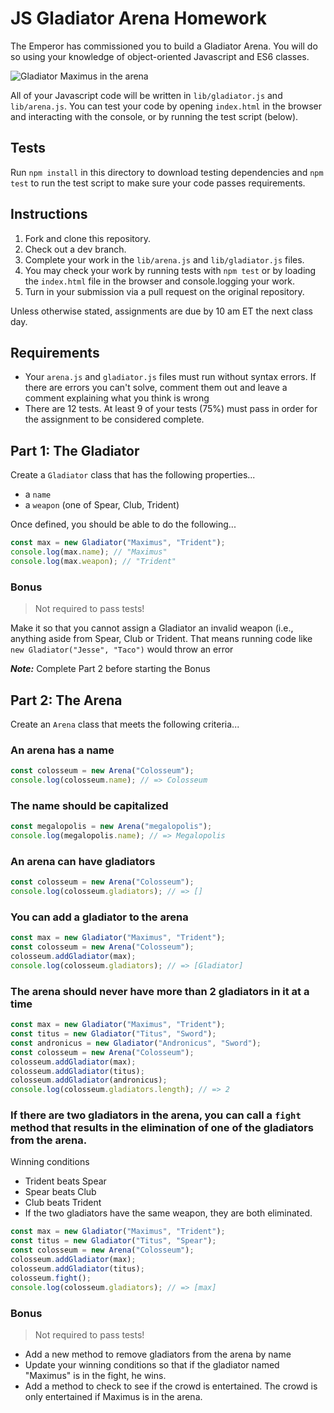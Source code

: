 # JS Gladiator Arena Homework

The Emperor has commissioned you to build a Gladiator Arena. You will do so
using your knowledge of object-oriented Javascript and ES6 classes.

![Gladiator Maximus in the arena](https://media.giphy.com/media/d7mMzaGDYkz4ZBziP6/giphy-downsized.gif?cid=ecf05e47j8gt5mdcd00dlk9n2q91ro9y7thlp10gl1125liy&rid=giphy-downsized.gif&ct=g)

All of your Javascript code will be written in `lib/gladiator.js` and
`lib/arena.js`. You can test your code by opening `index.html` in the browser
and interacting with the console, or by running the test script (below).

## Tests

Run `npm install` in this directory to download testing dependencies and
`npm test` to run the test script to make sure your code passes requirements.

## Instructions

1. Fork and clone this repository.
1. Check out a dev branch.
1. Complete your work in the `lib/arena.js` and `lib/gladiator.js` files.
1. You may check your work by running tests with `npm test` or by loading the
   `index.html` file in the browser and console.logging your work.
1. Turn in your submission via a pull request on the original repository.

Unless otherwise stated, assignments are due by 10 am ET the next class day.

## Requirements

- Your `arena.js` and `gladiator.js` files must run without syntax errors. If there are errors you can't solve, comment them out and leave a comment explaining what you think is wrong
- There are 12 tests. At least 9 of your tests (75%) must pass in order for the
  assignment to be considered complete.

## Part 1: The Gladiator

Create a `Gladiator` class that has the following properties...

- a `name`
- a `weapon` (one of Spear, Club, Trident)

Once defined, you should be able to do the following...

```js
const max = new Gladiator("Maximus", "Trident");
console.log(max.name); // "Maximus"
console.log(max.weapon); // "Trident"
```

### Bonus

> Not required to pass tests!

Make it so that you cannot assign a Gladiator an invalid weapon (i.e., anything
aside from Spear, Club or Trident. That means running code like
`new Gladiator("Jesse", "Taco")` would throw an error

**_Note:_** Complete Part 2 before starting the Bonus

## Part 2: The Arena

Create an `Arena` class that meets the following criteria...

### An arena has a name

```js
const colosseum = new Arena("Colosseum");
console.log(colosseum.name); // => Colosseum
```

### The name should be capitalized

```js
const megalopolis = new Arena("megalopolis");
console.log(megalopolis.name); // => Megalopolis
```

### An arena can have gladiators

```js
const colosseum = new Arena("Colosseum");
console.log(colosseum.gladiators); // => []
```

### You can add a gladiator to the arena

```js
const max = new Gladiator("Maximus", "Trident");
const colosseum = new Arena("Colosseum");
colosseum.addGladiator(max);
console.log(colosseum.gladiators); // => [Gladiator]
```

### The arena should never have more than 2 gladiators in it at a time

```js
const max = new Gladiator("Maximus", "Trident");
const titus = new Gladiator("Titus", "Sword");
const andronicus = new Gladiator("Andronicus", "Sword");
const colosseum = new Arena("Colosseum");
colosseum.addGladiator(max);
colosseum.addGladiator(titus);
colosseum.addGladiator(andronicus);
console.log(colosseum.gladiators.length); // => 2
```

### If there are two gladiators in the arena, you can call a `fight` method that results in the elimination of one of the gladiators from the arena.

Winning conditions

- Trident beats Spear
- Spear beats Club
- Club beats Trident
- If the two gladiators have the same weapon, they are both eliminated.

```js
const max = new Gladiator("Maximus", "Trident");
const titus = new Gladiator("Titus", "Spear");
const colosseum = new Arena("Colosseum");
colosseum.addGladiator(max);
colosseum.addGladiator(titus);
colosseum.fight();
console.log(colosseum.gladiators); // => [max]
```

### Bonus

> Not required to pass tests!

- Add a new method to remove gladiators from the arena by name
- Update your winning conditions so that if the gladiator named "Maximus" is in
  the fight, he wins.
- Add a method to check to see if the crowd is entertained. The crowd is only
  entertained if Maximus is in the arena.
